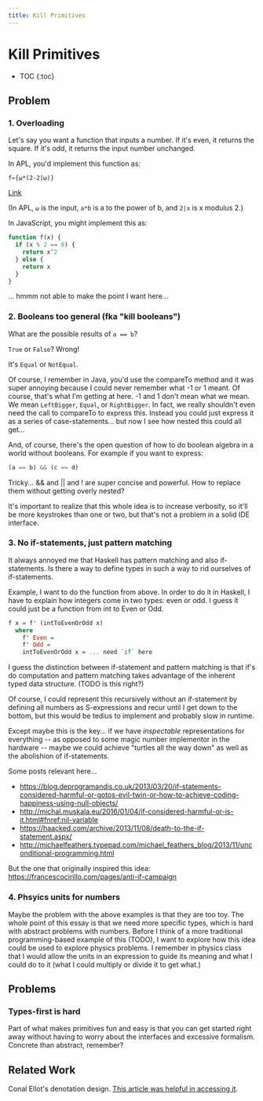 ```yaml
---
title: Kill Primitives
---
```


# Kill Primitives

* TOC
{:toc}


## Problem

### 1. Overloading 

Let's say you want a function that inputs a number. If it's even, it returns the square. If it's odd, it returns the input number unchanged.

In APL, you'd implement this function as:

```apl
f←{⍵*(2-2|⍵)}
```
[Link](http://tryapl.org/?a=f%u2190%7B%u2375*%282-2%7C%u2375%29%7D&run)

(In APL, `⍵` is the input, `a*b` is a to the power of b, and `2|x` is x modulus 2.)

In JavaScript, you might implement this as:

```javascript
function f(x) {
  if (x % 2 == 0) { 
    return x^2 
  } else { 
    return x 
  }  
}
```

... hmmm not able to make the point I want here...

### 2. Booleans too general (fka "kill booleans")

What are the possible results of `a == b`?

`True` or `False`? Wrong! 

It's `Equal` or `NotEqual`.

Of course, I remember in Java, you'd use the compareTo method and it was super annoying because I could never remember what -1 or 1 meant. Of course, that's what I'm getting at here. -1 and 1 don't mean what we mean. We mean `LeftBigger`, `Equal`, or `RightBigger`. In fact, we really shouldn't even need the call to compareTo to express this. Instead you could just express it as a series of case-statements... but now I see how nested this could all get...

And, of course, there's the open question of how to do boolean algebra in a world without booleans. For example if you want to express:

```javascript
(a == b) && (c == d)
```

Tricky... && and || and ! are super concise and powerful. How to replace them without getting overly nested?

It's important to realize that this whole idea is to increase verbosity, so it'll be more keystrokes than one or two, but that's not a problem in a solid IDE interface.

### 3. No if-statements, just pattern matching

It always annoyed me that Haskell has pattern matching and also if-statements. Is there a way to define types in such a way to rid ourselves of if-statements. 

Example, I want to do the function from above. In order to do it in Haskell, I have to explain how integers come in two types: even or odd. I guess it could just be a function from int to Even or Odd.

```haskell
f x = f' (intToEvenOrOdd x)
  where 
    f' Even = 
    f' Odd = 
    intToEvenOrOdd x = ... need `if` here
```

I guess the distinction between if-statement and pattern matching is that if's do computation and pattern matching takes advantage of the inherent typed data structure. (TODO is this right?)

Of course, I could represent this recursively without an if-statement by defining all numbers as S-expressions and recur until I get down to the bottom, but this would be tedius to implement and probably slow in runtime.

Except maybe this is the key... if we have *inspectable* representations for everything -- as opposed to some magic number implementor in the hardware -- maybe we could achieve "turtles all the way down" as well as the abolishion of if-statements.

Some posts relevant here...

* https://blog.deprogramandis.co.uk/2013/03/20/if-statements-considered-harmful-or-gotos-evil-twin-or-how-to-achieve-coding-happiness-using-null-objects/
* http://michal.muskala.eu/2016/01/04/if-considered-harmful-or-is-it.html#fnref:nil-variable
* https://haacked.com/archive/2013/11/08/death-to-the-if-statement.aspx/
* http://michaelfeathers.typepad.com/michael_feathers_blog/2013/11/unconditional-programming.html

But the one that originally inspired this idea: https://francescocirillo.com/pages/anti-if-campaign

### 4. Phsyics units for numbers

Maybe the problem with the above examples is that they are too toy. The whole point of this essay is that we need more specific types, which is hard with abstract problems with numbers. Before I think of a more traditional programming-based example of this (TODO), I want to explore how this idea could be used to explore physics problems. I remember in physics class that I would allow the units in an expression to guide its meaning and what I could do to it (what I could multiply or divide it to get what.)

## Problems

### Types-first is hard

Part of what makes primitives fun and easy is that you can get started right away without having to worry about the interfaces and excessive formalism. Concrete than abstract, remember?


## Related Work

Conal Ellot's denotation design. [This article was helpful in accessing it](https://lukepalmer.wordpress.com/2008/07/18/semantic-design/).



<script>
  (function(i,s,o,g,r,a,m){i['GoogleAnalyticsObject']=r;i[r]=i[r]||function(){
  (i[r].q=i[r].q||[]).push(arguments)},i[r].l=1*new Date();a=s.createElement(o),
  m=s.getElementsByTagName(o)[0];a.async=1;a.src=g;m.parentNode.insertBefore(a,m)
  })(window,document,'script','https://www.google-analytics.com/analytics.js','ga');
  ga('create', 'UA-103157758-1', 'auto');
  ga('send', 'pageview');
</script>
<script repoPath="stevekrouse/futureofcoding.org" type="text/javascript" src="/unbreakable-links/index.js"></script>

